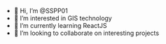 - 👋 Hi, I’m @SSPP01
- 👀 I’m interested in GIS technology
- 🌱 I’m currently learning ReactJS
- 💞️ I’m looking to collaborate on interesting projects

<!---
SSPP01/SSPP01 is a ✨ special ✨ repository because its `README.md` (this file) appears on your GitHub profile.
You can click the Preview link to take a look at your changes.
--->
